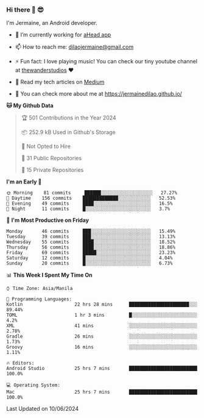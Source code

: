 ### Hi there 👋 😎
I'm Jermaine, an Android developer.

- 🔭 I’m currently working for [aHead app](https://www.ahead-app.com/)

- 📫 How to reach me: dilaojermaine@gmail.com

- ⚡ Fun fact: I love playing music! You can check our tiny youtube channel at [thewanderstudios](https://www.youtube.com/thewanderstudios) ♥️

- 📖 Read my tech articles on [Medium](https://jermainedilao.medium.com/)

- 👀 You can check more about me at https://jermainedilao.github.io/

<!--
**jermainedilao/jermainedilao** is a ✨ _special_ ✨ repository because its `README.md` (this file) appears on your GitHub profile.

Here are some ideas to get you started:

- 🔭 I’m currently working on ...
- 🌱 I’m currently learning ...
- 👯 I’m looking to collaborate on ...
- 🤔 I’m looking for help with ...
- 💬 Ask me about ...
- 📫 How to reach me: ...
- 😄 Pronouns: ...
- ⚡ Fun fact: ...
-->

<!--START_SECTION:waka-->
**🐱 My Github Data** 

> 🏆 501 Contributions in the Year 2024
 > 
> 📦 252.9 kB Used in Github's Storage 
 > 
> 🚫 Not Opted to Hire
 > 
> 📜 31 Public Repositories 
 > 
> 🔑 15 Private Repositories  
 > 
**I'm an Early 🐤** 

```text
🌞 Morning    81 commits     ██████░░░░░░░░░░░░░░░░░░░   27.27% 
🌆 Daytime    156 commits    █████████████░░░░░░░░░░░░   52.53% 
🌃 Evening    49 commits     ████░░░░░░░░░░░░░░░░░░░░░   16.5% 
🌙 Night      11 commits     █░░░░░░░░░░░░░░░░░░░░░░░░   3.7%

```
📅 **I'm Most Productive on Friday** 

```text
Monday       46 commits     ███░░░░░░░░░░░░░░░░░░░░░░   15.49% 
Tuesday      39 commits     ███░░░░░░░░░░░░░░░░░░░░░░   13.13% 
Wednesday    55 commits     ████░░░░░░░░░░░░░░░░░░░░░   18.52% 
Thursday     56 commits     ████░░░░░░░░░░░░░░░░░░░░░   18.86% 
Friday       69 commits     █████░░░░░░░░░░░░░░░░░░░░   23.23% 
Saturday     12 commits     █░░░░░░░░░░░░░░░░░░░░░░░░   4.04% 
Sunday       20 commits     █░░░░░░░░░░░░░░░░░░░░░░░░   6.73%

```


📊 **This Week I Spent My Time On** 

```text
⌚︎ Time Zone: Asia/Manila

💬 Programming Languages: 
Kotlin                   22 hrs 28 mins      ██████████████████████░░░   89.44% 
TOML                     1 hr 3 mins         █░░░░░░░░░░░░░░░░░░░░░░░░   4.2% 
XML                      41 mins             ░░░░░░░░░░░░░░░░░░░░░░░░░   2.78% 
Gradle                   26 mins             ░░░░░░░░░░░░░░░░░░░░░░░░░   1.73% 
Groovy                   16 mins             ░░░░░░░░░░░░░░░░░░░░░░░░░   1.11%

🔥 Editors: 
Android Studio           25 hrs 7 mins       █████████████████████████   100.0%

💻 Operating System: 
Mac                      25 hrs 7 mins       █████████████████████████   100.0%

```


 Last Updated on 10/06/2024
<!--END_SECTION:waka-->
